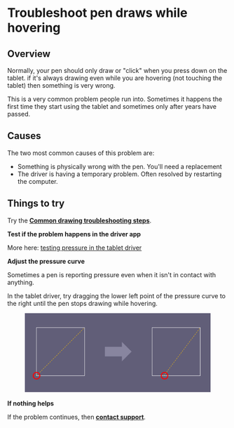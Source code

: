 # Troubleshoot pen draws while hovering

## Overview

Normally, your pen should only draw or "click" when you press down on the tablet. if it's always drawing even while you are hovering (not touching the tablet) then something is very wrong.

This is a very common problem people run into. Sometimes it happens the first time they start using the tablet and sometimes only after years have passed.

## Causes

The two most common causes of this problem are:

* Something is physically wrong with the pen. You'll need a replacement
* The driver is having a temporary problem. Often resolved by restarting the computer.

## Things to try

Try the [**Common drawing troubleshooting steps**](common-drawing-troubleshooting-steps.md).&#x20;

**Test if the problem happens in the driver app**

More here: [testing pressure in the tablet driver](testing-pressure-in-the-tablet-driver.md)

**Adjust the pressure curve**

Sometimes a pen is reporting pressure even when it isn't in contact with anything.&#x20;

In the tablet driver, try dragging the lower left point of the pressure curve to the right until the pen stops drawing while hovering.&#x20;

<figure><img src="../.gitbook/assets/image.png" alt=""><figcaption></figcaption></figure>

**If nothing helps**

If the problem continues, then [**contact support**](../guides/general/contacting-support.md).





##

